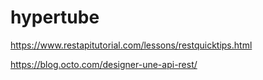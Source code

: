 # hypertube
https://www.restapitutorial.com/lessons/restquicktips.html

https://blog.octo.com/designer-une-api-rest/